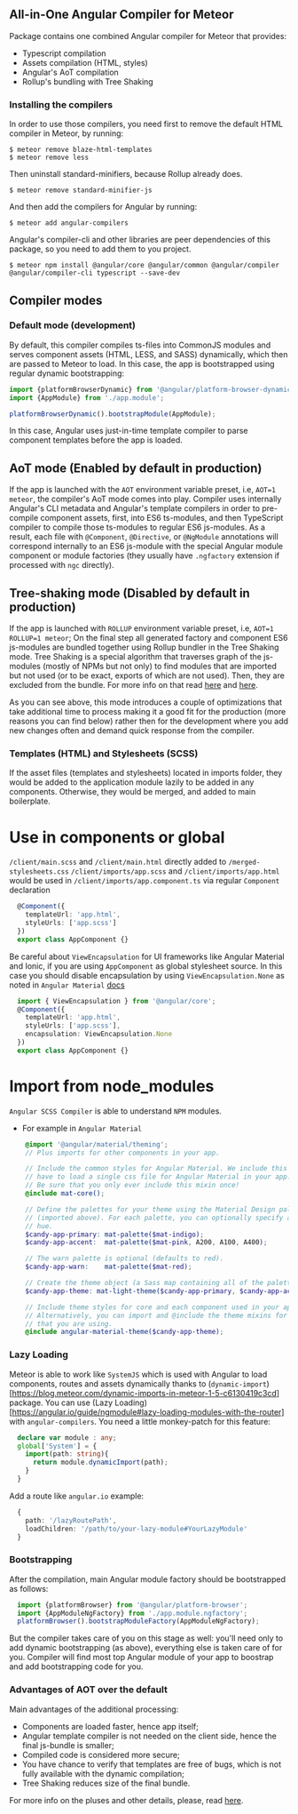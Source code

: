## All-in-One Angular Compiler for Meteor
Package contains one combined Angular compiler for Meteor that provides:
 - Typescript compilation
 - Assets compilation (HTML, styles)
 - Angular's AoT compilation
 - Rollup's bundling with Tree Shaking

### Installing the compilers

 In order to use those compilers, you need first to remove the default HTML compiler in Meteor, by running:
 ```
 $ meteor remove blaze-html-templates
 $ meteor remove less
 ```

 Then uninstall standard-minifiers, because Rollup already does.
 ```
 $ meteor remove standard-minifier-js
 ```
 
 And then add the compilers for Angular by running:
 ```
 $ meteor add angular-compilers
 ```

 Angular's compiler-cli and other libraries are peer dependencies of this package, so you need to add them to you project.
 ```
 $ meteor npm install @angular/core @angular/common @angular/compiler @angular/compiler-cli typescript --save-dev
 ```

## Compiler modes

### Default mode (development)
By default, this compiler compiles ts-files into CommonJS modules and serves component assets (HTML, LESS, and SASS) dynamically, which then are passed to Meteor to load.
In this case, the app is bootstrapped using regular dynamic bootstrapping:
```ts
import {platformBrowserDynamic} from '@angular/platform-browser-dynamic';
import {AppModule} from './app.module';

platformBrowserDynamic().bootstrapModule(AppModule);
```

In this case, Angular uses just-in-time template compiler to parse component
templates before the app is loaded.

## AoT mode (Enabled by default in production)
If the app is launched with the `AOT` environment variable preset, i.e, `AOT=1 meteor`,
the compiler's AoT mode comes into play. Compiler uses internally
Angular's CLI metadata and Angular's template compilers in order to
pre-compile component assets, first, into ES6 ts-modules, and then TypeScript compiler to
compile those ts-modules to regular ES6 js-modules. As a result,
each file with `@Component`, `@Directive`, or `@NgModule` annotations will
correspond internally to an ES6 js-module with the special Angular module component or module factories
(they usually have `.ngfactory` extension if processed with `ngc` directly).

## Tree-shaking mode (Disabled by default in production)
If the app is launched with `ROLLUP` environment variable preset, i.e, `AOT=1 ROLLUP=1 meteor`;
On the final step all generated factory and component ES6 js-modules
are bundled together using Rollup bundler in the Tree Shaking mode.
Tree Shaking is a special algorithm that traverses graph of the js-modules
(mostly of NPMs but not only) to find modules that are imported but
not used (or to be exact, exports of which are not used).
Then, they are excluded from the bundle.
For more info on that read [here](https://angular.io/docs/ts/latest/cookbook/aot-compiler.html#!#tree-shaking) and [here](https://github.com/rollup/rollup).

As you can see above, this mode introduces a couple of optimizations that take additional time to process
making it a good fit for the production (more reasons you can find below) rather
then for the development where you add new changes often and demand quick response from the compiler.

### Templates (HTML) and Stylesheets (SCSS)
If the asset files (templates and stylesheets) located in imports folder, they would be added to the application module lazily to be added in any components. Otherwise, they would be merged, and added to main boilerplate.

# Use in components or global
`/client/main.scss` and `/client/main.html` directly added to `/merged-stylesheets.css`
`/client/imports/app.scss` and `/client/imports/app.html` would be used in `/client/imports/app.component.ts` via regular `Component` declaration
```ts
  @Component({
    templateUrl: 'app.html',
    styleUrls: ['app.scss']
  })
  export class AppComponent {}
```
Be careful about `ViewEncapsulation` for UI frameworks like Angular Material and Ionic, if you are using `AppComponent` as global stylesheet source.
In this case you should disable encapsulation by using `ViewEncapsulation.None` as noted in `Angular Material` [docs](https://material.angular.io/guide/theming#defining-a-custom-theme)
```ts
  import { ViewEncapsulation } from '@angular/core';
  @Component({
    templateUrl: 'app.html',
    styleUrls: ['app.scss'],
    encapsulation: ViewEncapsulation.None
  })
  export class AppComponent {}
```

# Import from node_modules
`Angular SCSS Compiler` is able to understand `NPM` modules.
- For example in `Angular Material`
```scss
    @import '@angular/material/theming';
    // Plus imports for other components in your app.

    // Include the common styles for Angular Material. We include this here so that you only
    // have to load a single css file for Angular Material in your app.
    // Be sure that you only ever include this mixin once!
    @include mat-core();

    // Define the palettes for your theme using the Material Design palettes available in palette.scss
    // (imported above). For each palette, you can optionally specify a default, lighter, and darker
    // hue.
    $candy-app-primary: mat-palette($mat-indigo);
    $candy-app-accent:  mat-palette($mat-pink, A200, A100, A400);

    // The warn palette is optional (defaults to red).
    $candy-app-warn:    mat-palette($mat-red);

    // Create the theme object (a Sass map containing all of the palettes).
    $candy-app-theme: mat-light-theme($candy-app-primary, $candy-app-accent, $candy-app-warn);

    // Include theme styles for core and each component used in your app.
    // Alternatively, you can import and @include the theme mixins for each component
    // that you are using.
    @include angular-material-theme($candy-app-theme);
```

### Lazy Loading
Meteor is able to work like `SystemJS` which is used with Angular to load components, routes and assets dynamically thanks to (`dynamic-import`)[https://blog.meteor.com/dynamic-imports-in-meteor-1-5-c6130419c3cd] package.
You can use (Lazy Loading)[https://angular.io/guide/ngmodule#lazy-loading-modules-with-the-router] with `angular-compilers`.
You need a little monkey-patch for this feature:
```ts
  declare var module : any;
  global['System'] = {
    import(path: string){
      return module.dynamicImport(path);
    }
  }
```
Add a route like `angular.io` example:
```ts
  {
    path: '/lazyRoutePath',
    loadChildren: '/path/to/your-lazy-module#YourLazyModule'
  }
```

### Bootstrapping
After the compilation, main Angular module factory should be bootstrapped as follows:
```ts
  import {platformBrowser} from '@angular/platform-browser';
  import {AppModuleNgFactory} from './app.module.ngfactory';
  platformBrowser().bootstrapModuleFactory(AppModuleNgFactory);
```
But the compiler takes care of you on this stage as well:
you'll need only to add dynamic bootstrapping (as above),
everything else is taken care of for you. Compiler will find most top
Angular module of your app to boostrap and add bootstrapping code for you.

### Advantages of AOT over the default
Main advantages of the additional processing:
 - Components are loaded faster, hence app itself;
 - Angular template compiler is not needed on the client side,
   hence the final js-bundle is smaller;
 - Compiled code is considered more secure;
 - You have chance to verify that templates are free of bugs,
   which is not fully available with the dynamic compilation;
 - Tree Shaking reduces size of the final bundle.

For more info on the pluses and other details, please, read [here](https://angular.io/docs/ts/latest/cookbook/aot-compiler.html).
